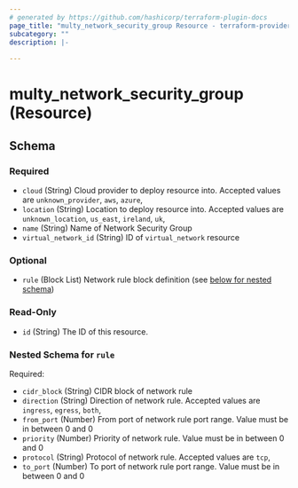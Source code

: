 ```yaml
---
# generated by https://github.com/hashicorp/terraform-plugin-docs
page_title: "multy_network_security_group Resource - terraform-provider-multy"
subcategory: ""
description: |-
  
---
```


# multy_network_security_group (Resource)





<!-- schema generated by tfplugindocs -->
## Schema

### Required

- `cloud` (String) Cloud provider to deploy resource into. Accepted values are `unknown_provider`, `aws`, `azure`,
- `location` (String) Location to deploy resource into. Accepted values are `unknown_location`, `us_east`, `ireland`, `uk`,
- `name` (String) Name of Network Security Group
- `virtual_network_id` (String) ID of `virtual_network` resource

### Optional

- `rule` (Block List) Network rule block definition (see [below for nested schema](#nestedblock--rule))

### Read-Only

- `id` (String) The ID of this resource.

<a id="nestedblock--rule"></a>
### Nested Schema for `rule`

Required:

- `cidr_block` (String) CIDR block of network rule
- `direction` (String) Direction of network rule. Accepted values are `ingress`, `egress`, `both`,
- `from_port` (Number) From port of network rule port range. Value must be in between 0 and 0
- `priority` (Number) Priority of network rule. Value must be in between 0 and 0
- `protocol` (String) Protocol of network rule. Accepted values are `tcp`,
- `to_port` (Number) To port of network rule port range. Value must be in between 0 and 0


